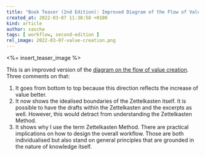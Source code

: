```yaml
---
title: "Book Teaser (2nd Edition): Improved Diagram of the Flow of Value Creation"
created_at: 2022-03-07 11:38:58 +0100
kind: article
author: sascha
tags: [ workflow, second-edition ]
rel_image: 2022-03-07-value-creation.png
---
```

<%= insert_teaser_image %>

This is an improved version of the [diagram on the flow of value creation](https://zettelkasten.de/posts/teaser-zkm-book-flow-diagram/). Three comments on that:

1. It goes from bottom to top because this direction reflects the increase of value better.
2. It now shows the idealised boundaries of the Zettelkasten itself. It is possible to have the drafts within the Zettelkasten and the excerpts as well. However, this would detract from understanding the Zettelkasten Method.
3. It shows why I use the term Zettelkasten Method. There are practical implications on how to design the overall workflow. Those are both individualised but also stand on general principles that are grounded in the nature of knowledge itself.
